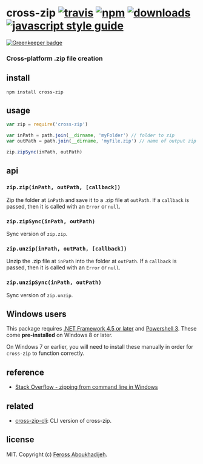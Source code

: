 # cross-zip [![travis][travis-image]][travis-url] [![npm][npm-image]][npm-url] [![downloads][downloads-image]][downloads-url] [![javascript style guide][standard-image]][standard-url]

[![Greenkeeper badge](https://badges.greenkeeper.io/feross/cross-zip.svg)](https://greenkeeper.io/)

[travis-image]: https://img.shields.io/travis/feross/cross-zip/master.svg
[travis-url]: https://travis-ci.org/feross/cross-zip
[npm-image]: https://img.shields.io/npm/v/cross-zip.svg
[npm-url]: https://npmjs.org/package/cross-zip
[downloads-image]: https://img.shields.io/npm/dm/cross-zip.svg
[downloads-url]: https://npmjs.org/package/cross-zip
[standard-image]: https://img.shields.io/badge/code_style-standard-brightgreen.svg
[standard-url]: https://standardjs.com

### Cross-platform .zip file creation

## install

```
npm install cross-zip
```

## usage

```js
var zip = require('cross-zip')

var inPath = path.join(__dirname, 'myFolder') // folder to zip
var outPath = path.join(__dirname, 'myFile.zip') // name of output zip file

zip.zipSync(inPath, outPath)
```

## api

### `zip.zip(inPath, outPath, [callback])`

Zip the folder at `inPath` and save it to a .zip file at `outPath`. If a `callback`
is passed, then it is called with an `Error` or `null`.

### `zip.zipSync(inPath, outPath)`

Sync version of `zip.zip`.

### `zip.unzip(inPath, outPath, [callback])`

Unzip the .zip file at `inPath` into the folder at `outPath`. If a `callback` is
passed, then it is called with an `Error` or `null`.

### `zip.unzipSync(inPath, outPath)`

Sync version of `zip.unzip`.

## Windows users

This package requires [.NET Framework 4.5 or later](https://www.microsoft.com/net)
and [Powershell 3](https://www.microsoft.com/en-us/download/details.aspx?id=34595).
These come **pre-installed** on Windows 8 or later.

On Windows 7 or earlier, you will need to install these manually in order for
`cross-zip` to function correctly.

## reference

- [Stack Overflow - zipping from command line in Windows](https://stackoverflow.com/questions/17546016/how-can-you-zip-or-unzip-from-the-command-prompt-using-only-windows-built-in-ca)

## related

- [cross-zip-cli](https://github.com/jprichardson/cross-zip-cli): CLI version of cross-zip.

## license

MIT. Copyright (c) [Feross Aboukhadijeh](http://feross.org).

